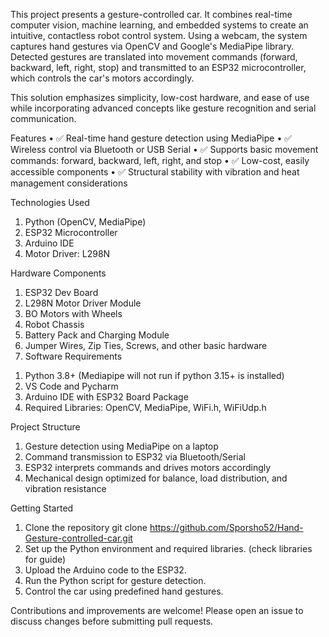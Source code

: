 This project presents a gesture-controlled car. It combines real-time computer vision, machine learning, and embedded systems to create an intuitive, contactless robot control system.
Using a webcam, the system captures hand gestures via OpenCV and Google's MediaPipe library. Detected gestures are translated into movement commands (forward, backward, left, right, stop) and transmitted to an ESP32 microcontroller, which controls the car's motors accordingly. 

This solution emphasizes simplicity, low-cost hardware, and ease of use while incorporating advanced concepts like gesture recognition and serial communication.

Features
•	✅ Real-time hand gesture detection using MediaPipe
•	✅ Wireless control via Bluetooth or USB Serial
•	✅ Supports basic movement commands: forward, backward, left, right, and stop
•	✅ Low-cost, easily accessible components
•	✅ Structural stability with vibration and heat management considerations

Technologies Used
1.	Python (OpenCV, MediaPipe)
2.	ESP32 Microcontroller
3.	Arduino IDE
4.	Motor Driver: L298N
   
Hardware Components
1)	ESP32 Dev Board
2)	L298N Motor Driver Module
3)	BO Motors with Wheels
4)	Robot Chassis
5)	Battery Pack and Charging Module
6)	Jumper Wires, Zip Ties, Screws, and other basic hardware
7)	Software Requirements
1.	Python 3.8+ (Mediapipe will not run if python 3.15+ is installed) 
2.	VS Code and Pycharm
3.	Arduino IDE with ESP32 Board Package
4.	Required Libraries: OpenCV, MediaPipe, WiFi.h, WiFiUdp.h
   
Project Structure
1.	Gesture detection using MediaPipe on a laptop
2.	Command transmission to ESP32 via Bluetooth/Serial
3.	ESP32 interprets commands and drives motors accordingly
4.	Mechanical design optimized for balance, load distribution, and vibration resistance
   
Getting Started
1.	Clone the repository
git clone https://github.com/Sporsho52/Hand-Gesture-controlled-car.git
2.	Set up the Python environment and required libraries. (check libraries for guide)
3.	Upload the Arduino code to the ESP32.
4.	Run the Python script for gesture detection.
5.	Control the car using predefined hand gestures.

Contributions and improvements are welcome! Please open an issue to discuss changes before submitting pull requests.

